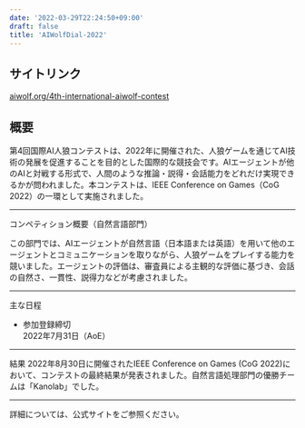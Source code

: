 ```yaml
---
date: '2022-03-29T22:24:50+09:00'
draft: false
title: 'AIWolfDial-2022'
---
```


## サイトリンク

[aiwolf.org/4th-international-aiwolf-contest](https://aiwolf.org/4th-international-aiwolf-contest)

## 概要

第4回国際AI人狼コンテストは、2022年に開催された、人狼ゲームを通じてAI技術の発展を促進することを目的とした国際的な競技会です。AIエージェントが他のAIと対戦する形式で、人間のような推論・説得・会話能力をどれだけ実現できるかが問われました。本コンテストは、IEEE Conference on Games（CoG 2022）の一環として実施されました。

---

コンペティション概要（自然言語部門）

この部門では、AIエージェントが自然言語（日本語または英語）を用いて他のエージェントとコミュニケーションを取りながら、人狼ゲームをプレイする能力を競いました。​エージェントの評価は、審査員による主観的な評価に基づき、会話の自然さ、一貫性、説得力などが考慮されました。​

---

主な日程

- 参加登録締切  
  2022年7月31日（AoE）​

---

結果
2022年8月30日に開催されたIEEE Conference on Games (CoG 2022)において、コンテストの最終結果が発表されました。​自然言語処理部門の優勝チームは「Kanolab」でした。

---

詳細については、公式サイトをご参照ください。